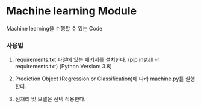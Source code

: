 # Machine learning Module

Machine learning을 수행할 수 있는 Code



### 사용법
1. requirements.txt 파일에 있는 패키지를 설치한다. (pip install -r requirements.txt) (Python Version: 3.8)

2. Prediction Object (Regression or Classification)에 따라 machine.py를 실행한다.

3. 전처리 및 모델은 선택 적용한다.